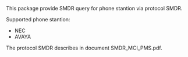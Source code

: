 This package provide SMDR query for phone stantion via protocol SMDR.

Supported phone stantion:

- NEC
- AVAYA

The protocol SMDR describes in document SMDR_MCI_PMS.pdf.